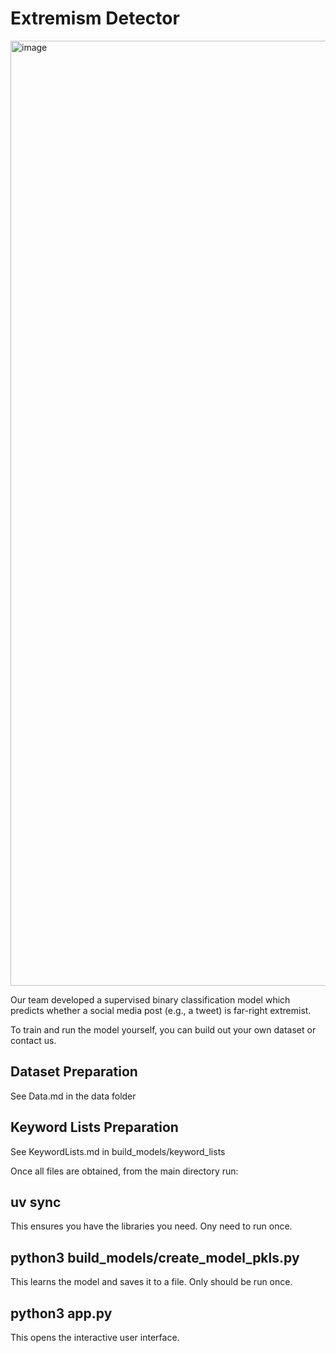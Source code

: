 # Extremism Detector

<img width="1512" alt="image" src="https://github.com/user-attachments/assets/50235c1f-edcd-4280-afba-bc5e9a1a5d16" />


Our team developed a supervised binary classification model which predicts whether a social media post (e.g., a tweet) is far-right extremist. 

To train and run the model yourself, you can build out your own dataset or contact us.

## Dataset Preparation
See Data.md in the data folder

## Keyword Lists Preparation
See KeywordLists.md in build_models/keyword_lists


Once all files are obtained, from the main directory run:


## uv sync
This ensures you have the libraries you need. Ony need to run once.

## python3 build_models/create_model_pkls.py 
This learns the model and saves it to a file. Only should be run once.

## python3 app.py
This opens the interactive user interface.
